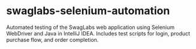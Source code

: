 # swaglabs-selenium-automation
Automated testing of the SwagLabs web application using Selenium WebDriver and Java in IntelliJ IDEA. Includes test scripts for login, product purchase flow, and order completion.
